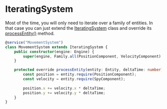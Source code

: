 # IteratingSystem

Most of the time, you will only need to iterate over a family of entities. In that case you can just extend the [IteratingSystem](../../api/classes/iteratingsystem.md) class and override its [processEntity()](../../api/classes/iteratingsystem.md#processentity) method.

```typescript
@service("MovementSystem")
class MovementSystem extends IteratingSystem {
	public constructor(engine: Engine) {
		super(engine, Family.all(PositionComponent, VelocityComponent).get());
	}

	protected override processEntity(entity: Entity, deltaTime: number) {
		const position = entity.require(PositionComponent);
		const velocity = entity.require(SpyComponent);
			
		position.x += velocity.x * deltaTime;
		position.y += velocity.y * deltaTime;
	}
}
```
